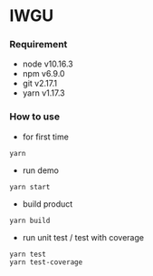 # IWGU

### Requirement

-   node v10.16.3
-   npm v6.9.0
-   git v2.17.1
-   yarn v1.17.3

### How to use

-   for first time

```
yarn
```

-   run demo

```
yarn start
```

-   build product

```
yarn build
```

-   run unit test / test with coverage

```
yarn test
yarn test-coverage
```
